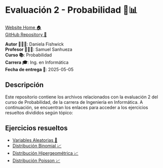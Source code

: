 # Evaluación 2 - Probabilidad 🎲📊

[Website Home 🏠](https://danielafishwickinacap.github.io/probability_eval_2/)  
[GitHub Repository 🔗](https://github.com/danielaFishwickInacap/probability_eval_2)

**Autor 👩🏻‍💻**: Daniela Fishwick  
**Profesor 👨🏻‍🏫**: Samuel Sanhueza  
**Curso 📚**: Probabilidad  
**Carrera 🎓**: Ing. en Informática  
**Fecha de entrega 📅**: 2025-05-05

## Descripción

Este repositorio contiene los archivos relacionados con la evaluación 2 del curso de Probabilidad, de la carrera de Ingeniería en Informática. A continuación, se encuentran los enlaces para acceder a los ejercicios resueltos divididos según tópico:

## Ejercicios resueltos

* [Variables Aleatorias 🎲](https://danielafishwickinacap.github.io/probability_eval_2/pages/random_variables.html)
* [Distribución Binomial 📈](https://danielafishwickinacap.github.io/probability_eval_2/pages/binomial_dist.html)
* [Distribución Hipergeométrica 📈](https://danielafishwickinacap.github.io/probability_eval_2/pages/hypergeometric_dist.html)
* [Distribución Poisson 📈](https://danielafishwickinacap.github.io/probability_eval_2/pages/poisson_dist.html)